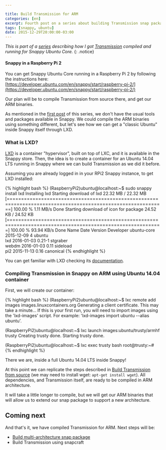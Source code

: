 ```yaml
---

title: Build Transmission for ARM
categories: [en]
excerpt: Fourth post on a series about building Transmission snap package.
tags: [snappy, ubuntu]
date: 2015-12-29T20:00:00-03:00
---
```


*This is part of a [series](/tags/#snappy) describing how I got [Transmission](https://uappexplorer.com/app/transmission.matiasb) compiled and running for Snappy Ubuntu Core.*
{: .notice}


#### Snappy in a Raspberry Pi 2

You can get Snappy Ubuntu Core running in a Raspberry Pi 2 by following the instructions here:
[https://developer.ubuntu.com/en/snappy/start/raspberry-pi-2/](https://developer.ubuntu.com/en/snappy/start/raspberry-pi-2/)

Our plan will be to compile Transmission from source there, and get our ARM binaries.

As mentioned in the [first post](/en/getting-started-with-snappy) of this series, we don't have the usual tools and packages available in Snappy. We could compile the ARM binaries using something different, but let's see how we can get a "classic Ubuntu" inside Snappy itself through LXD.

### What is LXD?

[LXD](https://linuxcontainers.org/lxd/) is a container "hypervisor", built on top of LXC, and it is available in the Snappy store. Then, the idea is to create a container for an Ubuntu 14.04 LTS running in Snappy where we can build Transmission as we did it before.

Assuming you are already logged in in your RPi2 Snappy instance, to get LXD installed:

{% highlight bash %}
(RaspberryPi2)ubuntu@localhost:~$ sudo snappy install lxd
Installing lxd
Starting download of lxd
22.32 MB / 22.32 MB [=============================================================================================================] 100.00 % 1.11 MB/s 
Done
Starting download of icon for package
24.52 KB / 24.52 KB [============================================================================================================] 100.00 % 93.94 KB/s 
Done
Name        Date       Version Developer 
ubuntu-core 2015-12-09 4       ubuntu    
lxd         2016-01-03 0.21-1  stgraber  
webdm       2016-01-03 0.11    sideload  
pi2         2015-11-13 0.16    canonical
{% endhighlight %}

You can get familiar with LXD checking its [documentation](https://linuxcontainers.org/lxd/getting-started-cli/).

### Compiling Transmission in Snappy on ARM using Ubuntu 14.04 container

First, we will create our container:

{% highlight bash %}
(RaspberryPi2)ubuntu@localhost:~$ lxc remote add images images.linuxcontainers.org
Generating a client certificate. This may take a minute...
If this is your first run, you will need to import images using the 'lxd-images' script.
For example: 'lxd-images import ubuntu --alias ubuntu'.

(RaspberryPi2)ubuntu@localhost:~$ lxc launch images:ubuntu/trusty/armhf trusty
Creating trusty done.
Starting trusty done.

(RaspberryPi2)ubuntu@localhost:~$ lxc exec trusty bash
root@trusty:~#
{% endhighlight %}

There we are, inside a full Ubuntu 14.04 LTS inside Snappy!

At this point we can replicate the steps described in [Build Transmission from source](/en/building-transmission-from-source) (we may need to install wget: `apt-get install wget`). All dependencies, and Transmission itself, are ready to be compiled in ARM architecture.

It will take a little longer to compile, but we will get our ARM binaries that will allow us to extend our snap package to support a new architecture.


Coming next
-----------

And that's it, we have compiled Transmission for ARM. Next steps will be:

* [Build multi-architecture snap package](/en/build-multiarchitecture-package/)
* Build Transmission using snapcraft
